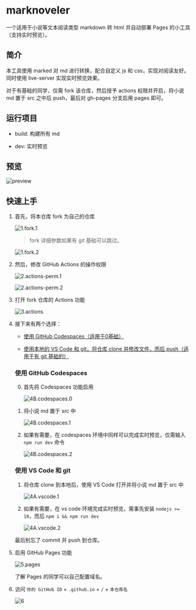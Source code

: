 # marknoveler

一个适用于小说等文本阅读类型 markdown 转 html 并自动部署 Pages 的小工具（支持实时预览）。

## 简介

本工具使用 marked 对 md 进行转换，配合自定义 js 和 css，实现对阅读友好。同时使用 live-server 实现实时预览效果。

对于有基础的同学，仅需 fork 该仓库，然后授予 actions 权限并开启，将小说 md 置于 src 之中后 push，最后对 gh-pages 分支启用 pages 即可。

## 运行项目

- build: 构建所有 md

- dev: 实时预览

## 预览

![preview](docs/preview.jpeg)

## 快速上手

1. 首先，将本仓库 fork 为自己的仓库

   ![1.fork.1](docs/1.1.png)

   > fork 详细参数如果有 git 基础可以跳过。

   ![1.fork.2](docs/1.2.png)

2. 然后，修改 GitHub Actions 的操作权限

   ![2.actions-perm.1](docs/2.1.png)

   ![2.actions-perm.2](docs/2.2.png)

3. 打开 fork 仓库的 Actions 功能

   ![3.actions](docs/3.png)

4. 接下来有两个选择：

   - [使用 GitHub Codespaces（适用于0基础）](#使用-GitHub-Codespaces)

   - [使用本地的 VS Code 和 git，将仓库 clone 并修改文件，而后 push（适用于有 git 基础的）](#使用-VS-Code-和-git)

   ### 使用 GitHub Codespaces

   0. 首先将 Codespaces 功能启用

      ![4B.codespaces.0](docs/4B.0.png)

   1. 将小说 md 置于 src 中

      ![4B.codespaces.1](docs/4B.1.png)

   2. 如果有需要，在 codespaces 环境中同样可以完成实时预览，仅需输入 `npm run dev` 命令

      ![4B.codespaces.2](docs/4B.2.png)

   ### 使用 VS Code 和 git

   1. 将仓库 clone 到本地后，使用 VS Code 打开并将小说 md 置于 src 中

      ![4A.vscode.1](docs/4A.1.png)

   2. 如果有需要，在 vs code 环境完成实时预览，需事先安装 `nodejs >= 18`，而后 `npm i && npm run dev`

      ![4A.vscode.2](docs/4A.2.png)

   最后别忘了 commit 并 push 到仓库。

5. 启用 GitHub Pages 功能

   ![5.pages](docs/5.png)

   了解 Pages 的同学可以自己配置域名。

6. 访问 `你的 GitHub ID` + `.github.io` + `/` + `本仓库名`

   ![6](docs/6.png)
